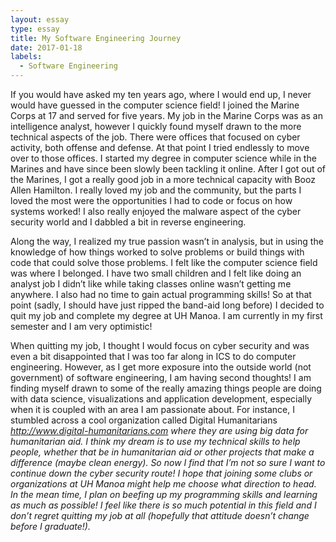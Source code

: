 ```yaml
---
layout: essay
type: essay
title: My Software Engineering Journey
date: 2017-01-18
labels:
  - Software Engineering
---
```

If you would have asked my ten years ago, where I would end up, I never would have guessed in the computer science field! I joined the Marine Corps at 17 and served for five years. My job in the Marine Corps was as an intelligence analyst, however I quickly found myself drawn to the more technical aspects of the job. There were offices that focused on cyber activity, both offense and defense. At that point I tried endlessly to move over to those offices. I started my degree in computer science while in the Marines and have since been slowly been tackling it online. After I got out of the Marines, I got a really good job in a more technical capacity with Booz Allen Hamilton. I really loved my job and the community, but the parts I loved the most were the opportunities I had to code or focus on how systems worked! I also really enjoyed the malware aspect of the cyber security world and I dabbled a bit in reverse engineering.

Along the way, I realized my true passion wasn’t in analysis, but in using the knowledge of how things worked to solve problems or build things with code that could solve those problems. I felt like the computer science field was where I belonged. I have two small children and I felt like doing an analyst job I didn’t like while taking classes online wasn’t getting me anywhere. I also had no time to gain actual programming skills! So at that point (sadly, I should have just ripped the band-aid long before) I decided to quit my job and complete my degree at UH Manoa. I am currently in my first semester and I am very optimistic!  

When quitting my job, I thought I would focus on cyber security and was even a bit disappointed that I was too far along in ICS to do computer engineering.  However, as I get more exposure into the outside world (not government) of software engineering, I am having second thoughts! I am finding myself drawn to some of the really amazing things people are doing with data science, visualizations and application development, especially when it is coupled with an area I am passionate about.  For instance, I stumbled across a cool organization called Digital Humanitarians <a href="http://www.digital-humanitarians.com/ "><i>http://www.digital-humanitarians.com<a>   where they are using big data for humanitarian aid. I think my dream is to use my technical skills to help people, whether that be in humanitarian aid or other projects that make a difference (maybe clean energy). So now I find that I’m not so sure I want to continue down the cyber security route! I hope that joining some clubs or organizations at UH Manoa might help me choose what direction to head. In the mean time, I plan on beefing up my programming skills and learning as much as possible! I feel like there is so much potential in this field and I don’t regret quitting my job at all (hopefully that attitude doesn’t change before I graduate!).


